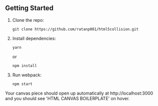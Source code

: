 

## Getting Started

1.  Clone the repo:

        git clone https://github.com/ratanp001/html5collision.git

2.  Install dependencies:

        yarn

    or

        npm install

3.  Run webpack:

        npm start

Your canvas piece should open up automatically at http://localhost:3000 and you should see 'HTML CANVAS BOILERPLATE' on hover.
